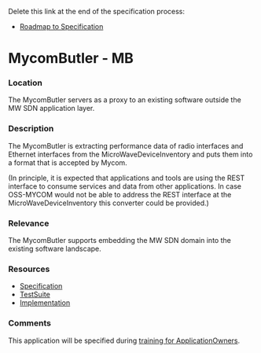 Delete this link at the end of the specification process:  
- [Roadmap to Specification](../../issues/1)

# MycomButler - MB

### Location
The MycomButler servers as a proxy to an existing software outside the MW SDN application layer.

### Description
The MycomButler is extracting performance data of radio interfaces and Ethernet interfaces from the MicroWaveDeviceInventory and puts them into a format that is accepted by Mycom.

(In principle, it is expected that applications and tools are using the REST interface to consume services and data from other applications. In case OSS-MYCOM would not be able to address the REST interface at the MicroWaveDeviceInventory this converter could be provided.)  

### Relevance
The MycomButler supports embedding the MW SDN domain into the existing software landscape.

### Resources
- [Specification](./spec/)
- [TestSuite](./testing/)
- [Implementation](./server/)

### Comments
This application will be specified during [training for ApplicationOwners](https://gist.github.com/openBackhaul/5aabdbc90257b83b9fe7fc4da059d3cd).
